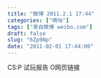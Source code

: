 ```yaml
---
title: "微博 2011.2.1 17:44"
categories: ["嘀咕"]
tags: ["来自微博 weibo.com"]
draft: false
slug: "6Zp9Np"
date: "2011-02-01 17:44:00"
---
```


<p>CS:P 试玩报告 O网页链接 ​​​​</p>
